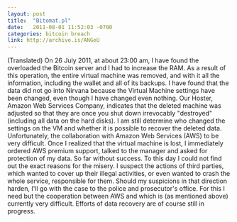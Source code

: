 ```yaml
---
layout: post
title:  "Bitomat.pl"
date:   2011-08-01 11:52:03 -0700
categories: bitcoin breach
link: http://archive.is/ANGeU
---
```

(Translated)
On 26 July 2011, at about 23:00 am, I have found the overloaded the Bitcoin server and I had to increase the RAM. As a result of this operation, the entire virtual machine was removed, and with it all the information, including the wallet and all of its backups. I have found that the data did not go into Nirvana because the Virtual Machine settings have been changed, even though I have changed even nothing. Our Hoster, Amazon Web Services Company, indicates that the deleted machine was adjusted so that they are once you shut down irrevocably "destroyed" (including all data on the hard disks).
I am still determine who changed the settings on the VM and whether it is possible to recover the deleted data. Unfortunately, the collaboration with Amazon Web Services (AWS) to be very difficult. Once I realized that the virtual machine is lost, I immediately ordered AWS premium support, talked to the manager and asked for protection of my data. So far without success.
To this day I could not find out the exact reasons for the misery. I suspect the actions of third parties, which wanted to cover up their illegal activities, or even wanted to crash the whole service, responsible for them. Should my suspicions in that direction harden, I'll go with the case to the police and prosecutor's office. For this I need but the cooperation between AWS and which is (as mentioned above) currently very difficult. Efforts of data recovery are of course still in progress.
